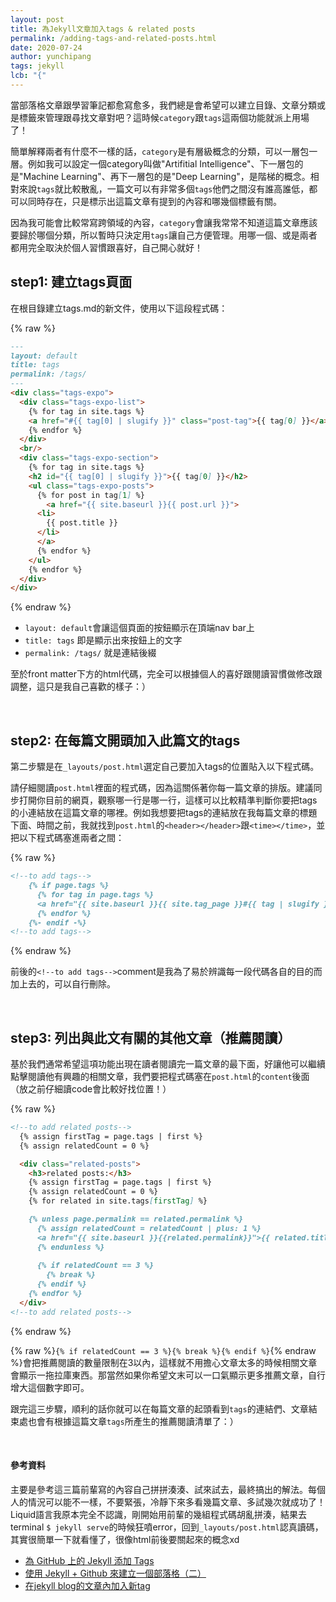 ```yaml
---
layout: post
title: 為Jekyll文章加入tags & related posts
permalink: /adding-tags-and-related-posts.html
date: 2020-07-24
author: yunchipang
tags: jekyll
lcb: "{"
---
```

當部落格文章跟學習筆記都愈寫愈多，我們總是會希望可以建立目錄、文章分類或是標籤來管理跟尋找文章對吧？這時候`category`跟`tags`這兩個功能就派上用場了！

簡單解釋兩者有什麼不一樣的話，`category`是有層級概念的分類，可以一層包一層。例如我可以設定一個category叫做"Artifitial Intelligence"、下一層包的是"Machine Learning"、再下一層包的是"Deep Learning"，是階梯的概念。相對來說`tags`就比較散亂，一篇文可以有非常多個`tags`他們之間沒有誰高誰低，都可以同時存在，只是標示出這篇文章有提到的內容和哪幾個標籤有關。

因為我可能會比較常寫跨領域的內容，`category`會讓我常常不知道這篇文章應該要歸於哪個分類，所以暫時只決定用`tags`讓自己方便管理。用哪一個、或是兩者都用完全取決於個人習慣跟喜好，自己開心就好！

## step1: 建立tags頁面
在根目錄建立tags.md的新文件，使用以下這段程式碼：

{% raw %}
```md
---
layout: default
title: tags
permalink: /tags/
---
<div class="tags-expo">
  <div class="tags-expo-list">
    {% for tag in site.tags %}
    <a href="#{{ tag[0] | slugify }}" class="post-tag">{{ tag[0] }}</a>
    {% endfor %}
  </div>
  <br/>
  <div class="tags-expo-section">
    {% for tag in site.tags %}
    <h2 id="{{ tag[0] | slugify }}">{{ tag[0] }}</h2>
    <ul class="tags-expo-posts">
      {% for post in tag[1] %}
        <a href="{{ site.baseurl }}{{ post.url }}">
      <li>
        {{ post.title }}
      </li>
      </a>
      {% endfor %}
    </ul>
    {% endfor %}
  </div>
</div>
```
{% endraw %}

- `layout: default`會讓這個頁面的按鈕顯示在頂端nav bar上
- `title: tags` 即是顯示出來按鈕上的文字
- `permalink: /tags/` 就是連結後綴

至於front matter下方的html代碼，完全可以根據個人的喜好跟閱讀習慣做修改跟調整，這只是我自己喜歡的樣子：）

<br/>

## step2: 在每篇文開頭加入此篇文的tags
第二步驟是在`_layouts/post.html`選定自己要加入tags的位置貼入以下程式碼。

請仔細閱讀`post.html`裡面的程式碼，因為這關係著你每一篇文章的排版。建議同步打開你目前的網頁，觀察哪一行是哪一行，這樣可以比較精準判斷你要把tags的小連結放在這篇文章的哪裡。例如我想要把tags的連結放在我每篇文章的標題下面、時間之前，我就找到`post.html`的`<header></header>`跟`<time></time>`，並把以下程式碼塞進兩者之間：

{% raw %}
```md
<!--to add tags-->
    {% if page.tags %}
      {% for tag in page.tags %}
      <a href="{{ site.baseurl }}{{ site.tag_page }}#{{ tag | slugify }}" class="post-tag">{{ tag }}</a>
      {% endfor %}
    {%- endif -%}
<!--to add tags-->
```
{% endraw %}

前後的`<!--to add tags-->`comment是我為了易於辨識每一段代碼各自的目的而加上去的，可以自行刪除。

<br/>

## step3: 列出與此文有關的其他文章（推薦閱讀）
基於我們通常希望這項功能出現在讀者閱讀完一篇文章的最下面，好讓他可以繼續點擊閱讀他有興趣的相關文章，我們要把程式碼塞在`post.html`的`content`後面（放之前仔細讀code會比較好找位置！）

{% raw %}
```md
<!--to add related posts-->
  {% assign firstTag = page.tags | first %}
  {% assign relatedCount = 0 %}

  <div class="related-posts">
    <h3>related posts:</h3>
    {% assign firstTag = page.tags | first %}
    {% assign relatedCount = 0 %}
    {% for related in site.tags[firstTag] %}

    {% unless page.permalink == related.permalink %}
      {% assign relatedCount = relatedCount | plus: 1 %}
      <a href="{{ site.baseurl }}{{related.permalink}}">{{ related.title }}</a><br>
      {% endunless %}
        
      {% if relatedCount == 3 %}
        {% break %}
      {% endif %}
    {% endfor %}
  </div>
<!--to add related posts-->
```
{% endraw %}
    
{% raw %}`{% if relatedCount == 3 %}{% break %}{% endif %}`{% endraw %}會把推薦閱讀的數量限制在3以內，這樣就不用擔心文章太多的時候相關文章會顯示一拖拉庫東西。那當然如果你希望文末可以一口氣顯示更多推薦文章，自行增大這個數字即可。

跟完這三步驟，順利的話你就可以在每篇文章的起頭看到`tags`的連結們、文章結束處也會有根據這篇文章`tags`所產生的推薦閱讀清單了：）

<br/>

#### 參考資料
主要是參考這三篇前輩寫的內容自己拼拼湊湊、試來試去，最終搞出的解法。每個人的情況可以能不一樣，不要緊張，冷靜下來多看幾篇文章、多試幾次就成功了！Liquid語言我原本完全不認識，剛開始用前輩的幾組程式碼胡亂拼湊，結果去terminal `$ jekyll serve`的時候狂噴error，回到`_layouts/post.html`認真讀碼，其實很簡單一下就看懂了，很像html前後要關起來的概念xd

- [為 GitHub 上的 Jekyll 添加 Tags](https://nk910216.github.io/2017/08/11/UsingTagsForJekyll/)
- [使用 Jekyll + Github 來建立一個部落格（二）](https://mmiooimm.github.io/2018/09/12/2018-09-12-add-tag-to-jekyll/)
- [在jekyll blog的文章內加入新tag](https://ithelp.ithome.com.tw/articles/10210700)

<br/>

